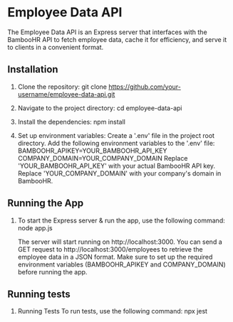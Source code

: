 # Employee Data API

The Employee Data API is an Express server that interfaces with the BambooHR API to fetch employee data, cache it for efficiency, and serve it to clients in a convenient format.

## Installation

1. Clone the repository:
   git clone https://github.com/your-username/employee-data-api.git

2. Navigate to the project directory:
    cd employee-data-api

3. Install the dependencies:
    npm install

4. Set up environment variables:
    Create a '.env' file in the project root directory.
    Add the following environment variables to the '.env' file:
        BAMBOOHR_APIKEY=YOUR_BAMBOOHR_API_KEY
        COMPANY_DOMAIN=YOUR_COMPANY_DOMAIN
    Replace 'YOUR_BAMBOOHR_API_KEY' with your actual BambooHR API key.
    Replace 'YOUR_COMPANY_DOMAIN' with your company's domain in BambooHR.

## Running the App

1. To start the Express server & run the app, use the following command: 
    node app.js

    The server will start running on http://localhost:3000. You can send a GET request to http://localhost:3000/employees to retrieve the employee data in a JSON format.
    Make sure to set up the required environment variables (BAMBOOHR_APIKEY and COMPANY_DOMAIN) before running the app.

## Running tests

1. Running Tests
    To run tests, use the following command:
    npx jest

